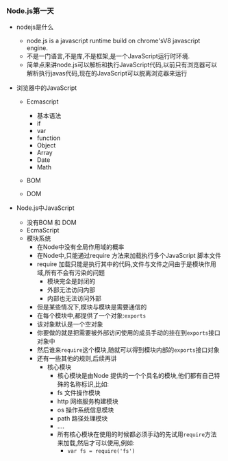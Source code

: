### Node.js第一天
- nodejs是什么
  + node.js is a javascript runtime build on chrome'sV8 javascript engine.
  + 不是一门语言,不是库,不是框架,是一个JavaScript运行时环境.
  + 简单点来讲node.js可以解析和执行JavaScript代码,以前只有浏览器可以解析执行javas代码,现在的JavaScript可以脱离浏览器来运行
 
- 浏览器中的JavaScript
  + Ecmascript
    + 基本语法
    + if
    + var
    + function
    + Object
    + Array
    * Date
    * Math
    
  + BOM
  + DOM
  
  
- Node.js中JavaScript
  + 没有BOM 和 DOM
  + EcmaScript
  + 模块系统
    * 在Node中没有全局作用域的概率
    * 在Node中,只能通过require 方法来加载执行多个JavaScript 脚本文件
    * require 加载只能是执行其中的代码,文件与文件之间由于是模块作用域,所有不会有污染的问题
      * 模块完全是封闭的
      * 外部无法访问内部
      * 内部也无法访问外部
    * 但是某些情况下,模块与模块是需要通信的
    * 在每个模块中,都提供了一个对象:`exports`
    * 该对象默认是一个空对象
    * 你要做的就是把需要被外部访问使用的成员手动的挂在到`exports`接口对象中
    * 然后谁来`require`这个模块,随就可以得到模块内部的`exports`接口对象
    * 还有一些其他的规则,后续再讲
      + 核心模块  
        * 核心模块是由Node 提供的一个个具名的模块,他们都有自己特殊的名称标识,比如:
        * fs 文件操作模块
        * http 网络服务构建模块
        * os 操作系统信息模块
        * path 路径处理模块
        * ....                  
        * 所有核心模块在使用的时候都必须手动的先试用`require`方法来加载,然后才可以使用,例如:
          * `var fs = require('fs')`
      
     
    



    

